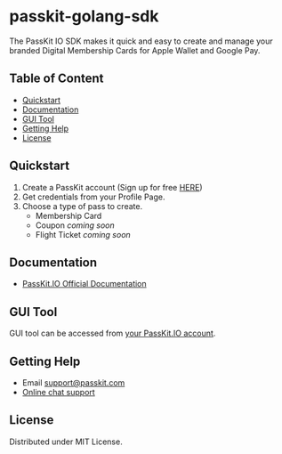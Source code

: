 # passkit-golang-sdk
The PassKit IO SDK makes it quick and easy to create and manage your branded Digital Membership Cards for Apple Wallet and Google Pay.

## Table of Content
* [Quickstart](#quickstart)
* [Documentation](#documentation)
* [GUI Tool](#gui-tool)
* [Getting Help](#getting-help)
* [License](#license)

## Quickstart
1. Create a PassKit account (Sign up for free [HERE](https://dev-app.passkit.io/signup))
2. Get credentials from your Profile Page.
3. Choose a type of pass to create.
   * Membership Card
   * Coupon _coming soon_
   * Flight Ticket _coming soon_

## Documentation
* [PassKit.IO Official Documentation](https://docs.passkit.io/)

## GUI Tool
GUI tool can be accessed from [your PassKit.IO account](https://dev-app.passkit.io/login).

## Getting Help
* Email [support@passkit.com](email:support@passkit.com)
* [Online chat support](https://passkit.com/)

## License
Distributed under MIT License.
